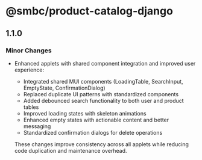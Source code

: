 # @smbc/product-catalog-django

## 1.1.0

### Minor Changes

- Enhanced applets with shared component integration and improved user experience:
  - Integrated shared MUI components (LoadingTable, SearchInput, EmptyState, ConfirmationDialog)
  - Replaced duplicate UI patterns with standardized components
  - Added debounced search functionality to both user and product tables
  - Improved loading states with skeleton animations
  - Enhanced empty states with actionable content and better messaging
  - Standardized confirmation dialogs for delete operations

  These changes improve consistency across all applets while reducing code duplication and maintenance overhead.
